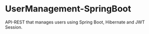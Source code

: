 # UserManagement-SpringBoot
API-REST that manages users using Spring Boot, Hibernate and JWT Session. 
